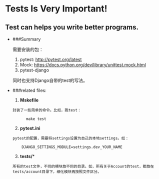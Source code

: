 Tests Is Very Important!
===================

Test can helps you write better programs.
---------------------



+ ###Summary

    需要安装的包：
    
    1. pytest: http://pytest.org/latest
    2. Mock: https://docs.python.org/dev/library/unittest.mock.html
    3. pytest-django

    同时也支持Django自带的test的写法。

+ ###related files:

    1. **Mskefile**

      封装了一些简单的命令。比如，跑test：
    
            make test


    2. **pytest.ini**
    
      pytest的配置，需要将settings设置为自己的本地settings。如：
  
          DJANGO_SETTINGS_MODULE=settings.dev_YOUR_NAME
  
  
    3. **tests/***

      所有的test文件，不同的模块放不同的目录。如，所有关于Account的test，都放在 tests/account目录下，细化模块再按照文件区分。